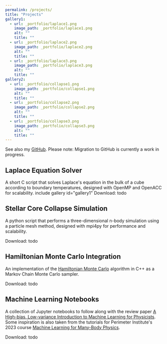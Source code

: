 ```yaml
---
permalink: /projects/
title: "Projects"
gallery1:
  - url: _portfolio/laplace1.png
    image_path: _portfolio/laplace1.png
    alt: ""
    title: ""
  - url: _portfolio/laplace2.png
    image_path: _portfolio/laplace2.png
    alt: ""
    title: ""
  - url: _portfolio/laplace3.png
    image_path: _portfolio/laplace3.png
    alt: ""
    title: ""
gallery2:
  - url: _portfolio/collapse1.png
    image_path: _portfolio/collapse1.png
    alt: ""
    title: ""
  - url: _portfolio/collapse2.png
    image_path: _portfolio/collapse2.png
    alt: ""
    title: ""
  - url: _portfolio/collapse3.png
    image_path: _portfolio/collapse3.png
    alt: ""
    title: ""
---
```


See also my [GitHub](https://github.com/sam-vasquez).
Please note: Migration to GitHub is currently a work in
progress.

## Laplace Equation Solver
A short C script that solves Laplace's equation in the bulk of a cube according to
boundary temperatures, designed with OpenMP and OpenACC for scalability.
 include gallery id="gallery1" 
Download: todo

## Stellar Core Collapse Simulation 
A python script that performs a three-dimensional n-body simulation using a
particle mesh method, designed with mpi4py for performance and scalability.

<!-- [Download](https://github.com/sam-vasquez/PM-Stellar-Collapse) -->
Download: todo

## Hamiltonian Monte Carlo Integration
An implementation of the [Hamiltonian Monte
Carlo](https://en.wikipedia.org/wiki/Hamiltonian_Monte_Carlo)
algorithm in C++ as a Markov Chain Monte Carlo
sampler.

Download: todo

## Machine Learning Notebooks 
A collection of Jupyter notebooks to follow along with the review paper [A
High-bias, Low-variance Introduction to Machine Learning for
Physicists](https://physics.bu.edu/~pankajm/MLnotebooks.html).  Some
inspiration is also taken from the tutorials for Perimeter Institute's 2023
course [Machine Learning for Many-Body Physics](https://pirsa.org/c23011).

<!-- [Download](https://github.com/sam-vasquez/PhysMLNotebooks) -->
Download: todo

